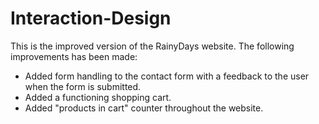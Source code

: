 # Interaction-Design

This is the improved version of the RainyDays website. The following improvements has been made:

- Added form handling to the contact form with a feedback to the user when the form is submitted.
- Added a functioning shopping cart.
- Added "products in cart" counter throughout the website.
